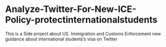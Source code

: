 # Analyze-Twitter-For-New-ICE-Policy-protectinternationalstudents
This is a Side project about US. Immigration and Customs Enforcement new guidance about international students’s visa on Twitter
